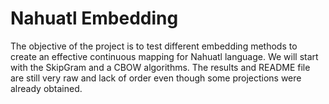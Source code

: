 # Nahuatl Embedding

The objective of the project is to test different embedding methods to create an effective continuous mapping for Nahuatl language. We will start with the SkipGram and a CBOW algorithms. The results and README file are still very raw and lack of order even though some projections were already obtained.  
